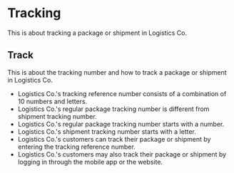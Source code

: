 # Tracking

This is about tracking a package or shipment in Logistics Co.

## Track

This is about the tracking number and how to track a package or shipment in Logistics Co.

- Logistics Co.'s tracking reference number consists of a combination of 10 numbers and letters.
- Logistics Co.'s regular package tracking number is different from shipment tracking number.
- Logistics Co.'s regular package tracking number starts with a number.
- Logistics Co.'s shipment tracking number starts with a letter.
- Logistics Co.'s customers can track their package or shipment by entering the tracking reference number.
- Logistics Co.'s customers may also track their package or shipment by logging in through the mobile app or the website.